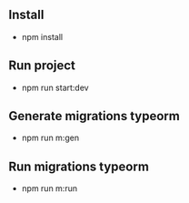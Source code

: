 
## Install 

 - npm install

## Run project 

- npm run start:dev

## Generate migrations typeorm

- npm run m:gen

## Run migrations typeorm

- npm run m:run

